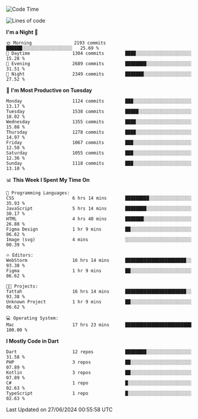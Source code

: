 <!--START_SECTION:waka-->
![Code Time](http://img.shields.io/badge/Code%20Time-584%20hrs%207%20mins-blue)

![Lines of code](https://img.shields.io/badge/From%20Hello%20World%20I%27ve%20Written-2.6%20million%20lines%20of%20code-blue)

**I'm a Night 🦉** 

```text
🌞 Morning                2193 commits        ██████░░░░░░░░░░░░░░░░░░░   25.69 % 
🌆 Daytime                1304 commits        ████░░░░░░░░░░░░░░░░░░░░░   15.28 % 
🌃 Evening                2689 commits        ████████░░░░░░░░░░░░░░░░░   31.51 % 
🌙 Night                  2349 commits        ███████░░░░░░░░░░░░░░░░░░   27.52 % 
```
📅 **I'm Most Productive on Tuesday** 

```text
Monday                   1124 commits        ███░░░░░░░░░░░░░░░░░░░░░░   13.17 % 
Tuesday                  1538 commits        █████░░░░░░░░░░░░░░░░░░░░   18.02 % 
Wednesday                1355 commits        ████░░░░░░░░░░░░░░░░░░░░░   15.88 % 
Thursday                 1278 commits        ████░░░░░░░░░░░░░░░░░░░░░   14.97 % 
Friday                   1067 commits        ███░░░░░░░░░░░░░░░░░░░░░░   12.50 % 
Saturday                 1055 commits        ███░░░░░░░░░░░░░░░░░░░░░░   12.36 % 
Sunday                   1118 commits        ███░░░░░░░░░░░░░░░░░░░░░░   13.10 % 
```


📊 **This Week I Spent My Time On** 

```text
💬 Programming Languages: 
CSS                      6 hrs 14 mins       █████████░░░░░░░░░░░░░░░░   35.93 % 
JavaScript               5 hrs 14 mins       ████████░░░░░░░░░░░░░░░░░   30.17 % 
HTML                     4 hrs 40 mins       ███████░░░░░░░░░░░░░░░░░░   26.88 % 
Figma Design             1 hr 9 mins         ██░░░░░░░░░░░░░░░░░░░░░░░   06.62 % 
Image (svg)              4 mins              ░░░░░░░░░░░░░░░░░░░░░░░░░   00.39 % 

🔥 Editors: 
WebStorm                 16 hrs 14 mins      ███████████████████████░░   93.38 % 
Figma                    1 hr 9 mins         ██░░░░░░░░░░░░░░░░░░░░░░░   06.62 % 

🐱‍💻 Projects: 
fattah                   16 hrs 14 mins      ███████████████████████░░   93.38 % 
Unknown Project          1 hr 9 mins         ██░░░░░░░░░░░░░░░░░░░░░░░   06.62 % 

💻 Operating System: 
Mac                      17 hrs 23 mins      █████████████████████████   100.00 % 
```

**I Mostly Code in Dart** 

```text
Dart                     12 repos            ████████░░░░░░░░░░░░░░░░░   31.58 % 
PHP                      3 repos             ██░░░░░░░░░░░░░░░░░░░░░░░   07.89 % 
Kotlin                   3 repos             ██░░░░░░░░░░░░░░░░░░░░░░░   07.89 % 
C#                       1 repo              █░░░░░░░░░░░░░░░░░░░░░░░░   02.63 % 
TypeScript               1 repo              █░░░░░░░░░░░░░░░░░░░░░░░░   02.63 % 
```




 Last Updated on 27/06/2024 00:55:58 UTC
<!--END_SECTION:waka-->
